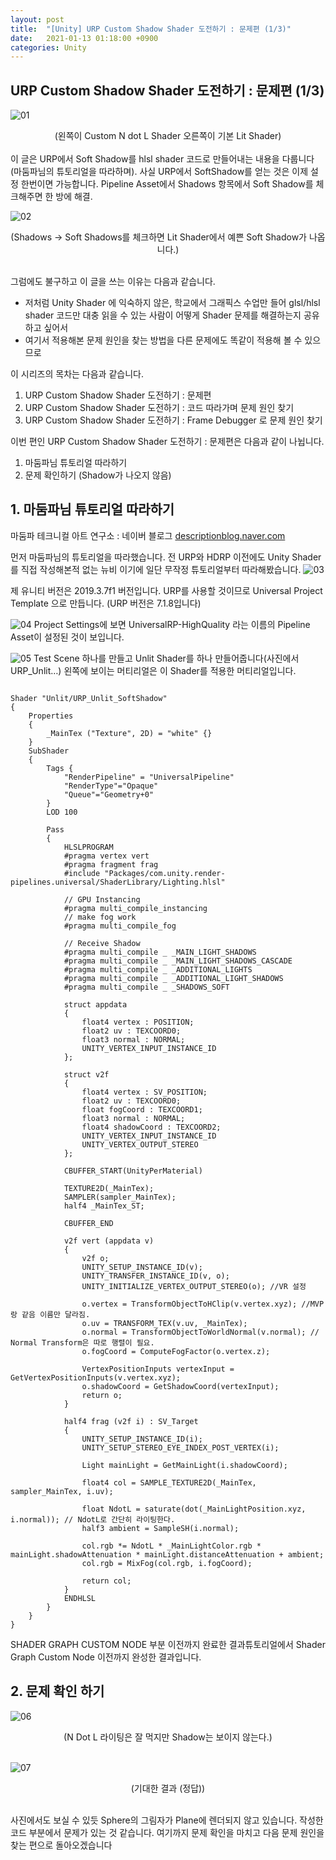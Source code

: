 ```yaml
---
layout: post
title:  "[Unity] URP Custom Shadow Shader 도전하기 : 문제편 (1/3)"
date:   2021-01-13 01:18:00 +0900
categories: Unity
---
```


## URP Custom Shadow Shader 도전하기 : 문제편 (1/3) 

![01](/assets/images/Unity/01/01.png)
<center>(왼쪽이 Custom N dot L Shader 오른쪽이 기본 Lit Shader)</center> <br>
이 글은 URP에서 Soft Shadow를 hlsl shader 코드로 만들어내는 내용을 다룹니다 (마둠파님의 튜토리얼을 따라하며). 사실 URP에서 SoftShadow를 얻는 것은 이제 설정 한번이면 가능합니다. Pipeline Asset에서 Shadows 항목에서 Soft Shadow를 체크해주면 한 방에 해결.

![02](/assets/images/Unity/01/02.png)
<center>(Shadows -> Soft Shadows를 체크하면 Lit Shader에서 예쁜 Soft Shadow가 나옵니다.)</center> <br>

그럼에도 불구하고 이 글을 쓰는 이유는 다음과 같습니다.

* 저처럼 Unity Shader 에 익숙하지 않은, 학교에서 그래픽스 수업만 들어 glsl/hlsl shader 코드만 대충 읽을 수 있는 사람이 어떻게 Shader 문제를 해결하는지 공유하고 싶어서
* 여기서 적용해본 문제 원인을 찾는 방법을 다른 문제에도 똑같이 적용해 볼 수 있으므로


이 시리즈의 목차는 다음과 같습니다.
1. URP Custom Shadow Shader 도전하기 : 문제편
2. URP Custom Shadow Shader 도전하기 : 코드 따라가며 문제 원인 찾기
3. URP Custom Shadow Shader 도전하기 : Frame Debugger 로 문제 원인 찾기

이번 편인 URP Custom Shadow Shader 도전하기 : 문제편은 다음과 같이 나뉩니다.

1. 마둠파님 튜토리얼 따라하기
2. 문제 확인하기 (Shadow가 나오지 않음)


## 1. 마둠파님 튜토리얼 따라하기
마둠파 테크니컬 아트 연구소 : 네이버 블로그
[descriptionblog.naver.com](descriptionblog.naver.com)

먼저 마둠파님의 튜토리얼을 따라했습니다. 전 URP와 HDRP 이전에도 Unity Shader를 직접 작성해본적 없는 뉴비 이기에 일단 무작정 튜토리얼부터 따라해봤습니다.
![03](/assets/images/Unity/01/03.png)

제 유니티 버전은 2019.3.7f1 버전입니다. URP를 사용할 것이므로 Universal Project Template 으로 만듭니다. (URP 버전은 7.1.8입니다)

![04](/assets/images/Unity/01/04.png)
Project Settings에 보면 UniversalRP-HighQuality 라는 이름의 Pipeline Asset이 설정된 것이 보입니다.

![05](/assets/images/Unity/01/05.png)
Test Scene 하나를 만들고 Unlit Shader를 하나 만들어줍니다(사진에서 URP_Unlit…) 왼쪽에 보이는 머티리얼은 이 Shader를 적용한 머티리얼입니다.  

<pre><code>
Shader "Unlit/URP_Unlit_SoftShadow"
{
    Properties
    {
        _MainTex ("Texture", 2D) = "white" {}
    }
    SubShader
    {
        Tags { 
            "RenderPipeline" = "UniversalPipeline"
            "RenderType"="Opaque" 
            "Queue"="Geometry+0"
        }
        LOD 100

        Pass
        {
            HLSLPROGRAM
            #pragma vertex vert
            #pragma fragment frag
            #include "Packages/com.unity.render-pipelines.universal/ShaderLibrary/Lighting.hlsl"

            // GPU Instancing
            #pragma multi_compile_instancing
            // make fog work
            #pragma multi_compile_fog

            // Receive Shadow
            #pragma multi_compile _ _MAIN_LIGHT_SHADOWS
            #pragma multi_compile _ _MAIN_LIGHT_SHADOWS_CASCADE
            #pragma multi_compile _ _ADDITIONAL_LIGHTS
            #pragma multi_compile _ _ADDITIONAL_LIGHT_SHADOWS
            #pragma multi_compile _ _SHADOWS_SOFT

            struct appdata
            {
                float4 vertex : POSITION;
                float2 uv : TEXCOORD0;
                float3 normal : NORMAL;
                UNITY_VERTEX_INPUT_INSTANCE_ID
            };

            struct v2f
            {
                float4 vertex : SV_POSITION;
                float2 uv : TEXCOORD0;
                float fogCoord : TEXCOORD1;
                float3 normal : NORMAL;
                float4 shadowCoord : TEXCOORD2;
                UNITY_VERTEX_INPUT_INSTANCE_ID
                UNITY_VERTEX_OUTPUT_STEREO
            };

            CBUFFER_START(UnityPerMaterial)

            TEXTURE2D(_MainTex);
            SAMPLER(sampler_MainTex);
            half4 _MainTex_ST;

            CBUFFER_END

            v2f vert (appdata v)
            {
                v2f o;
                UNITY_SETUP_INSTANCE_ID(v);
                UNITY_TRANSFER_INSTANCE_ID(v, o); 
                UNITY_INITIALIZE_VERTEX_OUTPUT_STEREO(o); //VR 설정

                o.vertex = TransformObjectToHClip(v.vertex.xyz); //MVP랑 같음 이름만 달라짐.
                o.uv = TRANSFORM_TEX(v.uv, _MainTex);
                o.normal = TransformObjectToWorldNormal(v.normal); // Normal Transform은 따로 행렬이 필요.
                o.fogCoord = ComputeFogFactor(o.vertex.z);

                VertexPositionInputs vertexInput = GetVertexPositionInputs(v.vertex.xyz);
                o.shadowCoord = GetShadowCoord(vertexInput);
                return o;
            }

            half4 frag (v2f i) : SV_Target
            {
                UNITY_SETUP_INSTANCE_ID(i);
                UNITY_SETUP_STEREO_EYE_INDEX_POST_VERTEX(i);

                Light mainLight = GetMainLight(i.shadowCoord);

                float4 col = SAMPLE_TEXTURE2D(_MainTex, sampler_MainTex, i.uv);

                float NdotL = saturate(dot(_MainLightPosition.xyz, i.normal)); // NdotL로 간단히 라이팅한다.
                half3 ambient = SampleSH(i.normal);

                col.rgb *= NdotL * _MainLightColor.rgb * mainLight.shadowAttenuation * mainLight.distanceAttenuation + ambient;
                col.rgb = MixFog(col.rgb, i.fogCoord);
                
                return col;
            }
            ENDHLSL
        }
    }
}
</code></pre>

SHADER GRAPH CUSTOM NODE 부분 이전까지 완료한 결과튜토리얼에서 Shader Graph Custom Node 이전까지 완성한 결과입니다.  

## 2. 문제 확인 하기

![06](/assets/images/Unity/01/06.png)
<center>(N Dot L 라이팅은 잘 먹지만 Shadow는 보이지 않는다.)</center> <br>

![07](/assets/images/Unity/01/07.png)
<center>(기대한 결과 (정답))</center> <br>

사진에서도 보실 수 있듯 Sphere의 그림자가 Plane에 렌더되지 않고 있습니다. 작성한 코드 부분에서 문제가 있는 것 같습니다.
여기까지 문제 확인을 마치고 다음 문제 원인을 찾는 편으로 돌아오겠습니다